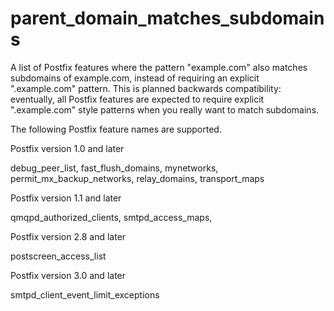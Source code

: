 # parent_domain_matches_subdomains 


A list of Postfix features where the pattern "example.com" also
matches subdomains of example.com,
instead of requiring an explicit ".example.com" pattern.  This is
planned backwards compatibility:  eventually, all Postfix features
are expected to require explicit ".example.com" style patterns when
you really want to match subdomains.


 The following Postfix feature names are supported. 



 Postfix version 1.0 and later


debug_peer_list,
fast_flush_domains,
mynetworks,
permit_mx_backup_networks,
relay_domains,
transport_maps


 Postfix version 1.1 and later


qmqpd_authorized_clients,
smtpd_access_maps,


 Postfix version 2.8 and later 


postscreen_access_list


 Postfix version 3.0 and later 


smtpd_client_event_limit_exceptions





